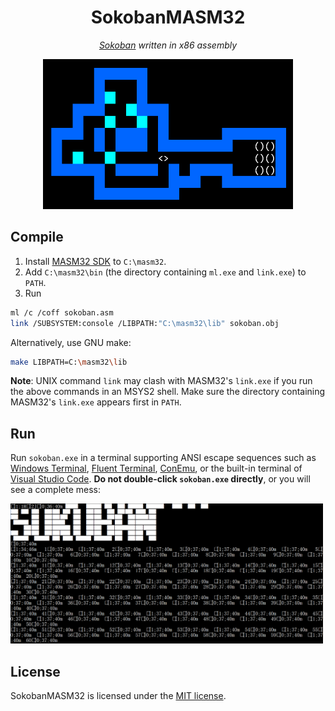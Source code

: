 <div align="center">
    <h1>SokobanMASM32</h1>
    <p><em><a href="https://en.wikipedia.org/wiki/Sokoban">Sokoban</a> written in x86 assembly</em></p>
    <img src="screenshot.png" width="400px">
</div>

## Compile

1. Install [MASM32 SDK](https://www.masm32.com/) to `C:\masm32`.
2. Add `C:\masm32\bin` (the directory containing `ml.exe` and `link.exe`) to `PATH`.
3. Run

```sh
ml /c /coff sokoban.asm
link /SUBSYSTEM:console /LIBPATH:"C:\masm32\lib" sokoban.obj
```

Alternatively, use GNU make:

```sh
make LIBPATH=C:\masm32\lib
```

**Note**: UNIX command `link` may clash with MASM32's `link.exe` if you run the above commands in an MSYS2 shell. Make sure the directory containing MASM32's `link.exe` appears first in `PATH`.

## Run

Run `sokoban.exe` in a terminal supporting ANSI escape sequences such as [Windows Terminal](https://aka.ms/terminal), [Fluent Terminal](https://apps.microsoft.com/store/detail/fluent-terminal/9P2KRLMFXF9T), [ConEmu](https://conemu.github.io/), or the built-in terminal of [Visual Studio Code](https://code.visualstudio.com/). **Do not double-click `sokoban.exe` directly**, or you will see a complete mess:

<img src="mess.png" width="500px">

## License

SokobanMASM32 is licensed under the [MIT license](https://opensource.org/licenses/MIT).
